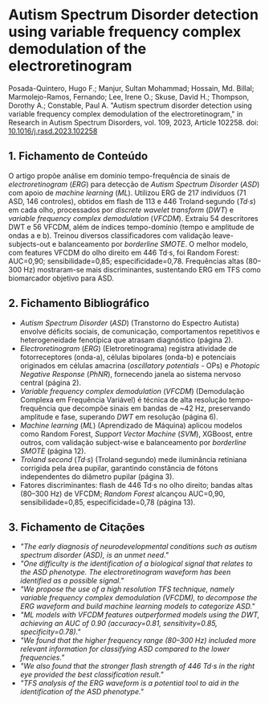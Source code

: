 # Autism Spectrum Disorder detection using variable frequency complex demodulation of the electroretinogram

Posada-Quintero, Hugo F.; Manjur, Sultan Mohammad; Hossain, Md. Billal; Marmolejo-Ramos, Fernando; Lee, Irene O.; Skuse, David H.; Thompson, Dorothy A.; Constable, Paul A. "Autism spectrum disorder detection using variable frequency complex demodulation of the electroretinogram," in Research in Autism Spectrum Disorders, vol. 109, 2023, Article 102258. doi: [10.1016/j.rasd.2023.102258](https://doi.org/10.1016/j.rasd.2023.102258)

## 1. Fichamento de Conteúdo

O artigo propõe análise em domínio tempo-frequência de sinais de *electroretinogram* (*ERG*) para detecção de *Autism Spectrum Disorder* (*ASD*) com apoio de *machine learning* (*ML*). Utilizou ERG de 217 indivíduos (71 ASD, 146 controles), obtidos em flash de 113 e 446 Troland·segundo (*Td·s*) em cada olho, processados por *discrete wavelet transform* (*DWT*) e *variable frequency complex demodulation* (*VFCDM*). Extraiu 54 descritores DWT e 56 VFCDM, além de índices tempo-domínio (tempo e amplitude de ondas a e b). Treinou diversos classificadores com validação leave-subjects-out e balanceamento por *borderline SMOTE*. O melhor modelo, com features VFCDM do olho direito em 446 Td·s, foi Random Forest: AUC=0,90; sensibilidade=0,85; especificidade=0,78. Frequências altas (80–300 Hz) mostraram-se mais discriminantes, sustentando ERG em TFS como biomarcador objetivo para ASD.

## 2. Fichamento Bibliográfico

* *Autism Spectrum Disorder* (*ASD*) (Transtorno do Espectro Autista) envolve déficits sociais, de comunicação, comportamentos repetitivos e heterogeneidade fenotípica que atrasam diagnóstico (página 2).
* *Electroretinogram* (*ERG*) (Eletroretinograma) registra atividade de fotorreceptores (onda-a), células bipolares (onda-b) e potenciais originados em células amacrina (*oscillatory potentials* - OPs) e *Photopic Negative Response* (*PhNR*), fornecendo janela ao sistema nervoso central (página 2).
* *Variable frequency complex demodulation* (*VFCDM*) (Demodulação Complexa em Frequência Variável) é técnica de alta resolução tempo-frequência que decompõe sinais em bandas de ~42 Hz, preservando amplitude e fase, superando *DWT* em resolução (página 6).
* *Machine learning* (*ML*) (Aprendizado de Máquina) aplicou modelos como Random Forest, *Support Vector Machine* (*SVM*), XGBoost, entre outros, com validação subject-wise e balanceamento por *borderline SMOTE* (página 12).
* *Troland second* (*Td·s*) (Troland·segundo) mede iluminância retiniana corrigida pela área pupilar, garantindo constância de fótons independentes do diâmetro pupilar (página 3).
* Fatores discriminantes: flash de 446 Td·s no olho direito; bandas altas (80–300 Hz) de VFCDM; *Random Forest* alcançou AUC=0,90, sensibilidade=0,85, especificidade=0,78 (página 13).

## 3. Fichamento de Citações

* _"The early diagnosis of neurodevelopmental conditions such as autism spectrum disorder (ASD), is an unmet need."_
* _"One difficulty is the identification of a biological signal that relates to the ASD phenotype. The electroretinogram waveform has been identified as a possible signal."_
* _"We propose the use of a high resolution TFS technique, namely variable frequency complex demodulation (VFCDM), to decompose the ERG waveform and build machine learning models to categorize ASD."_
* _"ML models with VFCDM features outperformed models using the DWT, achieving an AUC of 0.90 (accuracy=0.81, sensitivity=0.85, specificity=0.78)."_
* _"We found that the higher frequency range (80–300 Hz) included more relevant information for classifying ASD compared to the lower frequencies."_
* _"We also found that the stronger flash strength of 446 Td·s in the right eye provided the best classification result."_
* _"TFS analysis of the ERG waveform is a potential tool to aid in the identification of the ASD phenotype."_